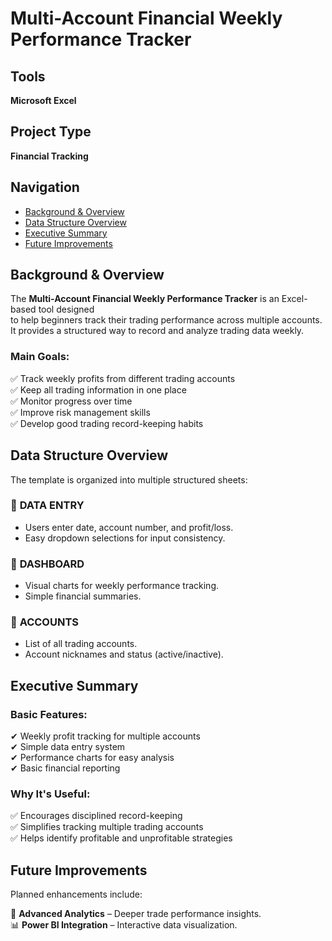 # Multi-Account Financial Weekly Performance Tracker  

## Tools  
**Microsoft Excel**  

## Project Type  
**Financial Tracking**  

## Navigation  
- [Background & Overview](#background--overview)  
- [Data Structure Overview](#data-structure-overview)  
- [Executive Summary](#executive-summary)  
- [Future Improvements](#future-improvements)  

## Background & Overview  
The **Multi-Account Financial Weekly Performance Tracker** is an Excel-based tool designed  
to help beginners track their trading performance across multiple accounts.  
It provides a structured way to record and analyze trading data weekly.  

### **Main Goals:**  
✅ Track weekly profits from different trading accounts  
✅ Keep all trading information in one place  
✅ Monitor progress over time  
✅ Improve risk management skills  
✅ Develop good trading record-keeping habits  

## Data Structure Overview  
The template is organized into multiple structured sheets:  

### 🔹 **DATA ENTRY**  
- Users enter date, account number, and profit/loss.  
- Easy dropdown selections for input consistency.  

### 🔹 **DASHBOARD**  
- Visual charts for weekly performance tracking.  
- Simple financial summaries.  

### 🔹 **ACCOUNTS**  
- List of all trading accounts.  
- Account nicknames and status (active/inactive).  

## Executive Summary  

### **Basic Features:**  
✔ Weekly profit tracking for multiple accounts  
✔ Simple data entry system  
✔ Performance charts for easy analysis  
✔ Basic financial reporting  

### **Why It's Useful:**  
✅ Encourages disciplined record-keeping  
✅ Simplifies tracking multiple trading accounts  
✅ Helps identify profitable and unprofitable strategies  

## Future Improvements  
Planned enhancements include:  

🚀 **Advanced Analytics** – Deeper trade performance insights.  
📊 **Power BI Integration** – Interactive data visualization.  

